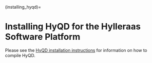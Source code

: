 (installing_hyqd)=
# Installing HyQD for the Hylleraas Software Platform
Please see the [HyQD installation instructions](https://hyqd.github.io/quantum-systems/get_started.html) for information on how to compile HyQD.
